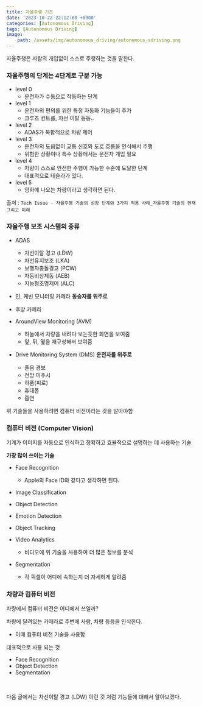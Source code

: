 ```yaml
---
title: 자율주행 기초
date: '2023-10-22 22:12:00 +0900'
categories: [Autonomous Driving]
tags: [Autonomous Driving]
image: 
    path: /assets/img/autonomous_driving/autonomous_sdriving.png
---
```


자율주행은 사람의 개입없이 스스로 주행하는 것을 말한다.

### 자율주행의 단계는 4단계로 구분 가능

- level 0
	- 운전자가 수동으로 작동하는 단계
- level 1
    - 운전자의 편의를 위한 특정 자동화 기능들이 추가
    - 크루즈 컨트롤, 차선 이탈 등등..
- level 2
    - ADAS가 복합적으로 차량 제어
- level 3
    - 운전자의 도움없이 교통 신호와 도로 흐름을 인식해서 주행
    - 위험한 상황이나 특수 상황에서는 운전자 개입 필요
- level 4
    - 차량이 스스로 안전한 주행이 가능한 수준에 도달한 단계
    - 대표적으로 테슬라가 있다.
- level 5
    - 영화에 나오는 차량이라고 생각하면 된다.

출처 : `Tech Issue - 자율주행 기술의 성장 단계와 3가지 적용 사례_자율주행 기술의 현재 그리고 미래`


### 자율주행 보조 시스템의 종류

- ADAS
    - 차선이탈 경고 (LDW)
    - 차선유지보조 (LKA)
    - 보행자충돌경고 (PCW)
    - 자동비상제동 (AEB)
    - 지능형조명제어 (ALC)

- 인, 케빈 모니터링 카메라 **동승자를 위주로**
    
- 후방 카메라
    
- AroundView Monitoring (AVM)
    - 하늘에서 차량을 내려다 보는듯한 화면을 보여줌
    - 앞, 뒤, 옆을 재구성해서 보여줌

- Drive Monitoring System (DMS) **운전자를 위주로**
    - 졸음 경보
    - 전방 미주시
    - 하품(피로)
    - 휴대폰
    - 흡연

위 기술들을 사용하려면 컴퓨터 비전이라는 것을 알아야함


### 컴퓨터 비전 (Computer Vision)

기계가 이미지를 자동으로 인식하고 정확하고 효율적으로 설명하는 데 사용하는 기술

**가장 많이 쓰이는 기술**

- Face Recognition
    - Apple의 Face ID와 같다고 생각하면 된다.
- Image Classification
    
- Object Detection
    
- Emotion Detection
    
- Object Tracking
    
- Video Analytics
    - 비디오에 위 기술을 사용하여 더 많은 정보를 분석
- Segmentation
    - 각 픽셀이 어디에 속하는지 더 자세하게 알려줌


### 차량과 컴퓨터 비전

차량에서 컴퓨터 비전은 어디에서 쓰일까?

차량에 달려있는 카메라로 주변에 사람, 차량 등등을 인식한다.

- 이때 컴퓨터 비전 기술을 사용함

대표적으로 사용 되는 것

- Face Recognition
- Object Detection
- Segmentation


<br>

다음 글에서는 차선이탈 경고 (LDW) 이런 것 처럼 기능들에 대해서 알아보겠다.